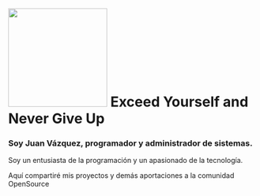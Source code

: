 # <img src="https://media.giphy.com/media/v1.Y2lkPTc5MGI3NjExaTYzYXhibml0YTE3bDZnYm9ybzR4ZHljeTcxbjdhd2Zlcno5aHFucyZlcD12MV9pbnRlcm5hbF9naWZfYnlfaWQmY3Q9Zw/usXZmmgP9Z7kf39fnq/giphy.gif" width="200"/> Exceed Yourself and Never Give Up


### Soy Juan Vázquez, programador y administrador de sistemas.

Soy un entusiasta de la programación y un apasionado de la tecnología.

Aquí compartiré mis proyectos y demás aportaciones a la comunidad OpenSource
